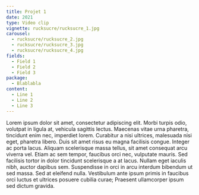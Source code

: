 ```yaml
---
title: Projet 1
date: 2021
type: Video clip
vignette: rucksucre/rucksucre_1.jpg
carousel:
  - rucksucre/rucksucre_2.jpg
  - rucksucre/rucksucre_3.jpg
  - rucksucre/rucksucre_4.jpg
fields:
  - Field 1
  - Field 2
  - Field 3
package:
  - Blablabla
content:
  - Line 1
  - Line 2
  - Line 3
---
```

 Lorem ipsum dolor sit amet, consectetur adipiscing elit. Morbi turpis odio, volutpat in ligula at, vehicula sagittis lectus. Maecenas vitae urna pharetra, tincidunt enim nec, imperdiet lorem. Curabitur a nisi ultrices, malesuada nisi eget, pharetra libero. Duis sit amet risus eu magna facilisis congue. Integer ac porta lacus. Aliquam scelerisque massa tellus, sit amet consequat arcu viverra vel. Etiam ac sem tempor, faucibus orci nec, vulputate mauris. Sed facilisis tortor in dolor tincidunt scelerisque a at lacus. Nullam eget iaculis nibh, auctor dapibus sem. Suspendisse in orci in arcu interdum bibendum ut sed massa. Sed at eleifend nulla. Vestibulum ante ipsum primis in faucibus orci luctus et ultrices posuere cubilia curae; Praesent ullamcorper ipsum sed dictum gravida.
